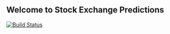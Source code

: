 ## Welcome to Stock Exchange Predictions

[![Build Status](https://cloud.drone.io/api/badges/alexandrersa/stock-exchange/status.svg)](https://cloud.drone.io/alexandrersa/stock-exchange)
